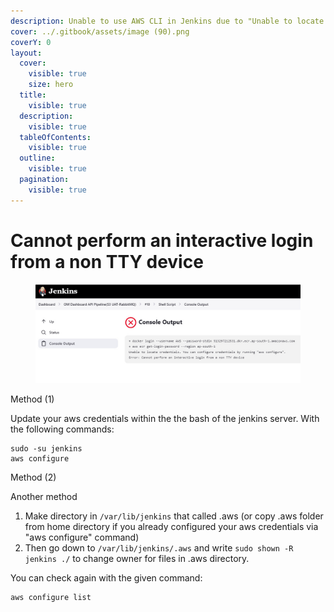```yaml
---
description: Unable to use AWS CLI in Jenkins due to "Unable to locate credentials" error
cover: ../.gitbook/assets/image (90).png
coverY: 0
layout:
  cover:
    visible: true
    size: hero
  title:
    visible: true
  description:
    visible: true
  tableOfContents:
    visible: true
  outline:
    visible: true
  pagination:
    visible: true
---
```


# Cannot perform an interactive login from a non TTY device

<figure><img src="../.gitbook/assets/image (89).png" alt=""><figcaption></figcaption></figure>

Method (1)

Update your aws credentials within the the bash of the jenkins server. With the following commands:

```
sudo -su jenkins
aws configure
```



Method (2)

Another method

1. Make directory in `/var/lib/jenkins` that called .aws (or copy .aws folder from home directory if you already configured your aws credentials via "aws configure" command)
2. Then go down to `/var/lib/jenkins/.aws` and write `sudo shown -R jenkins ./` to change owner for files in .aws directory.



You can check again with the given command:&#x20;

```
aws configure list
```
